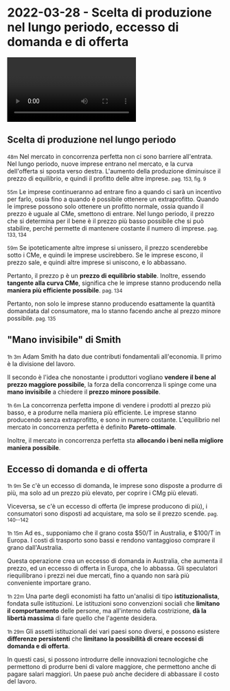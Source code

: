 # 2022-03-28 - Scelta di produzione nel lungo periodo, eccesso di domanda e di offerta

<video data-date="2022-03-28" data-type="lezione"></video>

## Scelta di produzione nel lungo periodo

<small>48m</small>
Nel mercato in concorrenza perfetta non ci sono barriere all'entrata.
Nel lungo periodo, nuove imprese entrano nel mercato, e la curva dell'offerta si sposta verso destra.
L'aumento della produzione diminuisce il prezzo di equilibrio, e quindi il profitto delle altre imprese.
<small>pag. 153, fig. 9</small>

<small>55m</small>
Le imprese continueranno ad entrare fino a quando ci sarà un incentivo per farlo, ossia fino a quando è possibile ottenere un extraprofitto.
Quando le imprese possono solo ottenere un profitto normale, ossia quando il prezzo è uguale al CMe, smettono di entrare.
Nel lungo periodo, il prezzo che si determina per il bene è il prezzo più basso possibile che si può stabilire, perché permette di mantenere costante il numero di imprese.
<small>pag. 133, 134</small>

<small>59m</small>
Se ipoteticamente altre imprese si unissero, il prezzo scenderebbe sotto i CMe, e quindi le imprese uscirebbero.
Se le imprese escono, il prezzo sale, e quindi altre imprese si uniscono, e lo abbassano.

Pertanto, il prezzo p è un **prezzo di equilibrio stabile**.
Inoltre, essendo **tangente alla curva CMe**, significa che le imprese stanno producendo nella **maniera più efficiente possibile**.
<small>pag. 134</small>

Pertanto, non solo le imprese stanno producendo esattamente la quantità domandata dal consumatore, ma lo stanno facendo anche al prezzo minore possibile.
<small>pag. 135</small>

## "Mano invisibile" di Smith

<small>1h 3m</small>
Adam Smith ha dato due contributi fondamentali all'economia. Il primo è la divisione del lavoro.

Il secondo è l'idea che nonostante i produttori vogliano **vendere il bene al prezzo maggiore possibile**, la forza della concorrenza li spinge come una **mano invisibile** a chiedere il **prezzo minore possibile**.

<small>1h 6m</small>
La concorrenza perfetta impone di vendere i prodotti al prezzo più basso, e a produrre nella maniera più efficiente.
Le imprese stanno producendo senza extraprofitto, e sono in numero costante.
L'equilibrio nel mercato in concorrenza perfetta è definito **Pareto-ottimale**.

Inoltre, il mercato in concorrenza perfetta sta **allocando i beni nella migliore maniera possibile**.

## Eccesso di domanda e di offerta

<small>1h 9m</small>
Se c'è un eccesso di domanda, le imprese sono disposte a produrre di più, ma solo ad un prezzo più elevato, per coprire i CMg più elevati.

Viceversa, se c'è un eccesso di offerta (le imprese producono di più), i consumatori sono disposti ad acquistare, ma solo se il prezzo scende.
<small>pag. 140--142</small>

<small>1h 15m</small>
Ad es., supponiamo che il grano costa $50/T in Australia, e $100/T in Europa.
I costi di trasporto sono bassi e rendono vantaggioso comprare il grano dall'Australia.

Questa operazione crea un eccesso di domanda in Australia, che aumenta il prezzo, ed un eccesso di offerta in Europa, che lo abbassa.
Gli speculatori riequilibrano i prezzi nei due mercati, fino a quando non sarà più conveniente importare grano.

<small>1h 22m</small>
Una parte degli economisti ha fatto un'analisi di tipo **istituzionalista**, fondata sulle istituzioni.
Le istituzioni sono convenzioni sociali che **limitano il comportamento** delle persone, ma all'interno della costrizione, **dà la libertà massima** di fare quello che l'agente desidera.

<small>1h 29m</small>
Gli assetti istituzionali dei vari paesi sono diversi, e possono esistere **differenze persistenti** che **limitano la possibilità di creare eccessi di domanda e di offerta**.

In questi casi, si possono introdurre delle innovazioni tecnologiche che permettono di produrre beni di valore maggiore, che permettono anche di pagare salari maggiori. Un paese può anche decidere di abbassare il costo del lavoro.

<!--
vim: spell:spelllang=it
-->
